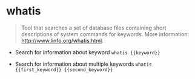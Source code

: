 # whatis
> Tool that searches a set of database files containing short descriptions of system commands for keywords.
> More information: <http://www.linfo.org/whatis.html>.

- Search for information about keyword
`whatis {{keyword}}`

- Search for information about multiple keywords
`whatis {{first_keyword}} {{second_keyword}}`
